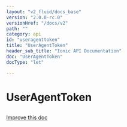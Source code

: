 ```yaml
---
layout: "v2_fluid/docs_base"
version: "2.0.0-rc.0"
versionHref: "/docs/v2"
path: ""
category: api
id: "useragenttoken"
title: "UserAgentToken"
header_sub_title: "Ionic API Documentation"
doc: "UserAgentToken"
docType: "let"

---
```










<h1 class="api-title">
<a class="anchor" name="user-agent-token" href="#user-agent-token"></a>

UserAgentToken





</h1>

<a class="improve-v2-docs" href="http://github.com/driftyco/ionic/edit/master//src/platform/platform.ts#L847">
Improve this doc
</a>










<!-- @usage tag -->


<!-- @property tags -->



<!-- instance methods on the class -->




<!-- related link --><!-- end content block -->


<!-- end body block -->

